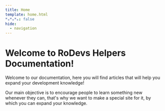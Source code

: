 ```yaml
---
title: Home
template: home.html
ᴴₒᴴₒᴴₒ: false
hide:
  - navigation
---
```


# Welcome to RoDevs Helpers Documentation!

Welcome to our documentation, here you will find articles that will help you expand your development knowledge!

Our main objective is to encourage people to learn something new whenever they can, that's why we want to make a special site for it, by which you can expand your knowledge.
